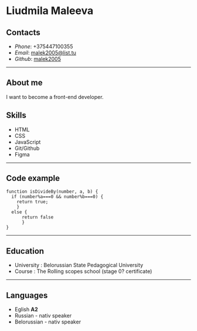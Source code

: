# Liudmila Maleeva
## Contacts
* *Phone*: +375447100355
* *Email*: malek2005@list.tu
* *Github*: [malek2005](https://github.com/malek2005 "моя ссылка")

********

## About me
I want to become a front-end developer.

## Skills
* HTML
* CSS 
* JavaScript 
* Git/Github
* Figma

******

## Code example

```
function isDivideBy(number, a, b) {
  if (number%a===0 && number%b===0) {
    return true;
    }
  else {
      return false
      }
}

```
******

## Education
* University : Belorussian State Pedagogical University
* Course : The Rolling scopes school (stage 0? certificate)

******

## Languages

* Eglish **A2** 
* Russian - nativ speaker
* Belorussian - nativ speaker